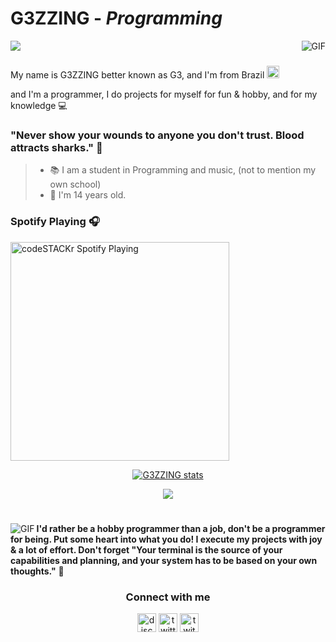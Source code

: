 #                                                                    G3ZZING - *Programming*


<img align="right" alt="GIF" src="https://i.pinimg.com/originals/88/a7/bf/88a7bfef3705d3ef52e315b79ee206c9.gif"/>

<img src="https://profile-counter.glitch.me/G3/count.svg" />

My name is G3ZZING better known as G3, and I'm from Brazil <code><img height="20" src="https://images.emojiterra.com/twitter/v13.0/512px/1f1e7-1f1f7.png"></code> <code><img height="30"></code></p> and I'm a programmer, I do projects for myself for fun & hobby, and for my knowledge 💻

### **"Never show your wounds to anyone you don't trust. Blood attracts sharks."** 💭

> - 📚 I am a student in Programming and music, (not to mention my own school)
> - 🌳 I'm 14 years old.

### Spotify Playing 🎧
[<img src="https://now-playing-codeSTACKr.vercel.app/api/spotify-playing" alt="codeSTACKr Spotify Playing" width="350" />](https://open.spotify.com/user/invisigoth59)

<p style="text-align: center;"align="center"><a href="https://github.com/G3ZZING"><img align="center" src="https://github-readme-stats.vercel.app/api?username=G3ZZING&show_icons=true&include_all_commits=true&show_icons=true&title_color=fff&icon_color=79ff97&text_color=9f9f9f&bg_color=151515" alt="G3ZZING stats" /></a></p>
  <p style="text-align: center;"align="center"><a href="https://github.com/G3ZZING?tab=repositories"><img align="center" src="https://github-readme-stats.vercel.app/api/top-langs/?username=G3ZZING&layout=compact&show_icons=true&title_color=fff&icon_color=79ff97&text_color=9f9f9f&bg_color=151515" /></a></p>
  
# 

<img align="left" alt="GIF" src="https://data.whicdn.com/images/342427514/original.gif" />
  
  **I'd rather be a hobby programmer than a job, don't be a programmer for being. Put some heart into what you do! I execute my projects with joy & a lot of effort. Don't forget "Your terminal is the source of your capabilities and planning, and your system has to be based on your own thoughts."** 🤔
  
  
<h3 align="center">Connect with me</h3>
<p align="center">
<a href="/" target="blank"><img align="center" src="https://simpleicons.org/icons/discord.svg" alt="discord" height="30" width="30"/></a>
<a href="https://twitter.com/@not" target="blank"><img align="center" src="https://simpleicons.org/icons/twitter.svg" alt="twitter" height="30" width="30"/></a>
<a href="https://twitch.tv/yg3zzing" target="blank"><img align="center" src="https://simpleicons.org/icons/twitch.svg" alt="twitch" height="30" width="30"/></a>
</p>
